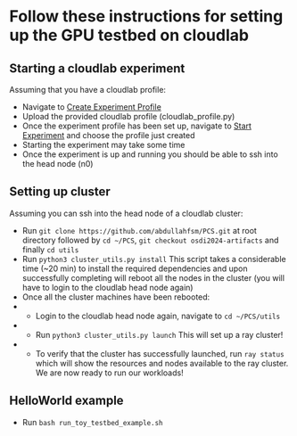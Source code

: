 # Follow these instructions for setting up the GPU testbed on cloudlab


## Starting a cloudlab experiment
Assuming that you have a cloudlab profile:
* Navigate to [Create Experiment Profile](https://www.cloudlab.us/manage_profile.php)
* Upload the provided cloudlab profile (cloudlab_profile.py)
* Once the experiment profile has been set up, navigate to [Start Experiment](https://www.cloudlab.us/instantiate.php) and choose the profile just created
* Starting the experiment may take some time
* Once the experiment is up and running you should be able to ssh into the head node (n0)


## Setting up cluster
Assuming you can ssh into the head node of a cloudlab cluster:
* Run `git clone https://github.com/abdullahfsm/PCS.git` at root directory followed by `cd ~/PCS`, `git checkout osdi2024-artifacts` and finally `cd utils`
* Run `python3 cluster_utils.py install` This script takes a considerable time (~20 min) to install the required dependencies and upon successfully completing will reboot all the nodes in the cluster (you will have to login to the cloudlab head node again)
* Once all the cluster machines have been rebooted:
* * Login to the cloudlab head node again, navigate to `cd ~/PCS/utils`
* * Run `python3 cluster_utils.py launch` This will set up a ray cluster!
* * To verify that the cluster has successfully launched, run `ray status` which will show the resources and nodes available to the ray cluster. We are now ready to run our workloads!

## HelloWorld example
* Run `bash run_toy_testbed_example.sh` 